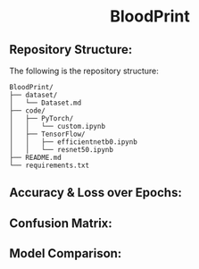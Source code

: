 <h1 align="center">BloodPrint</h1>

## Repository Structure:
The following is the repository structure:
```
BloodPrint/
├── dataset/
│   └── Dataset.md
├── code/
│   ├── PyTorch/
│   │   └── custom.ipynb
│   ├── TensorFlow/
│   │   ├── efficientnetb0.ipynb
│   │   └── resnet50.ipynb
├── README.md
└── requirements.txt
```

## Accuracy & Loss over Epochs:

## Confusion Matrix:

## Model Comparison:
